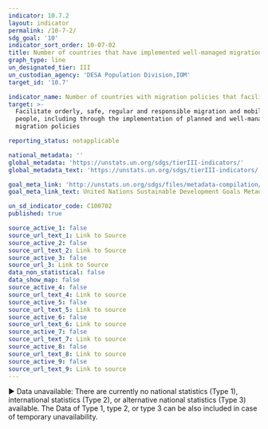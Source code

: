 ```yaml
---
indicator: 10.7.2
layout: indicator
permalink: /10-7-2/
sdg_goal: '10'
indicator_sort_order: 10-07-02
title: Number of countries that have implemented well-managed migration policies
graph_type: line
un_designated_tier: III
un_custodian_agency: 'DESA Population Division,IOM'
target_id: '10.7'

indicator_name: Number of countries with migration policies that facilitate orderly, safe, regular and responsible migration and mobility of people
target: >-
  Facilitate orderly, safe, regular and responsible migration and mobility of
  people, including through the implementation of planned and well-managed
  migration policies

reporting_status: notapplicable

national_metadata: ''
global_metadata: 'https://unstats.un.org/sdgs/tierIII-indicators/'
global_metadata_text: 'https://unstats.un.org/sdgs/tierIII-indicators/'

goal_meta_link: 'http://unstats.un.org/sdgs/files/metadata-compilation/Metadata-Goal-10.pdf'
goal_meta_link_text: United Nations Sustainable Development Goals Metadata (pdf 564kB)

un_sd_indicator_code: C100702
published: true

source_active_1: false
source_url_text_1: Link to Source
source_active_2: false
source_url_text_2: Link to Source
source_active_3: false
source_url_3: Link to Source
data_non_statistical: false
data_show_map: false
source_active_4: false
source_url_text_4: Link to source
source_active_5: false
source_url_text_5: Link to source
source_active_6: false
source_url_text_6: Link to source
source_active_7: false
source_url_text_7: Link to source
source_active_8: false
source_url_text_8: Link to source
source_active_9: false
source_url_text_9: Link to source
---
```

▶ Data unavailable: There are currently no national statistics (Type 1), international statistics (Type 2), or alternative national statistics (Type 3) available. The Data of Type 1, type 2, or type 3 can be also included in case of temporary unavailability.
